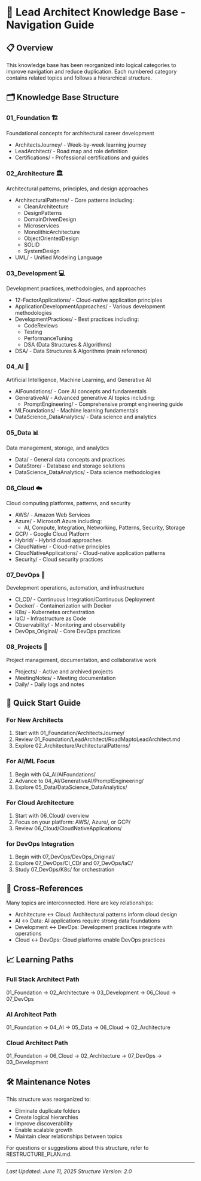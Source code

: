 # 🧭 Lead Architect Knowledge Base - Navigation Guide

## 📋 Overview

This knowledge base has been reorganized into logical categories to improve navigation and reduce duplication. Each numbered category contains related topics and follows a hierarchical structure.

## 🗂️ Knowledge Base Structure

### 01_Foundation 🏗️

Foundational concepts for architectural career development

- ArchitectsJourney/ - Week-by-week learning journey
- LeadArchitect/ - Road map and role definition
- Certifications/ - Professional certifications and guides

### 02_Architecture 🏛️

Architectural patterns, principles, and design approaches

- ArchitecturalPatterns/ - Core patterns including:
  - CleanArchitecture
  - DesignPatterns
  - DomainDrivenDesign
  - Microservices
  - MonolithicArchitecture
  - ObjectOrientedDesign
  - SOLID
  - SystemDesign
- UML/ - Unified Modeling Language

### 03_Development 💻

Development practices, methodologies, and approaches

- 12-FactorApplications/ - Cloud-native application principles
- ApplicationDevelopmentApproaches/ - Various development methodologies
- DevelopmentPractices/ - Best practices including:
  - CodeReviews
  - Testing
  - PerformanceTuning
  - DSA (Data Structures & Algorithms)
- DSA/ - Data Structures & Algorithms (main reference)

### 04_AI 🤖

Artificial Intelligence, Machine Learning, and Generative AI

- AIFoundations/ - Core AI concepts and fundamentals
- GenerativeAI/ - Advanced generative AI topics including:
  - PromptEngineering/ - Comprehensive prompt engineering guide
- MLFoundations/ - Machine learning fundamentals
- DataScience_DataAnalytics/ - Data science and analytics

### 05_Data 📊

Data management, storage, and analytics

- Data/ - General data concepts and practices
- DataStore/ - Database and storage solutions
- DataScience_DataAnalytics/ - Data science methodologies

### 06_Cloud ☁️

Cloud computing platforms, patterns, and security

- AWS/ - Amazon Web Services
- Azure/ - Microsoft Azure including:
  - AI, Compute, Integration, Networking, Patterns, Security, Storage
- GCP/ - Google Cloud Platform
- Hybrid/ - Hybrid cloud approaches
- CloudNative/ - Cloud-native principles
- CloudNativeApplications/ - Cloud-native application patterns
- Security/ - Cloud security practices

### 07_DevOps 🔄

Development operations, automation, and infrastructure

- CI_CD/ - Continuous Integration/Continuous Deployment
- Docker/ - Containerization with Docker
- K8s/ - Kubernetes orchestration
- IaC/ - Infrastructure as Code
- Observability/ - Monitoring and observability
- DevOps_Original/ - Core DevOps practices

### 08_Projects 📁

Project management, documentation, and collaborative work

- Projects/ - Active and archived projects
- MeetingNotes/ - Meeting documentation
- Daily/ - Daily logs and notes

## 🚀 Quick Start Guide

### For New Architects

1. Start with 01_Foundation/ArchitectsJourney/
2. Review 01_Foundation/LeadArchitect/RoadMaptoLeadArchitect.md
3. Explore 02_Architecture/ArchitecturalPatterns/

### For AI/ML Focus

1. Begin with 04_AI/AIFoundations/
2. Advance to 04_AI/GenerativeAI/PromptEngineering/
3. Explore 05_Data/DataScience_DataAnalytics/

### For Cloud Architecture

1. Start with 06_Cloud/ overview
2. Focus on your platform: AWS/, Azure/, or GCP/
3. Review 06_Cloud/CloudNativeApplications/

### for DevOps Integration

1. Begin with 07_DevOps/DevOps_Original/
2. Explore 07_DevOps/CI_CD/ and 07_DevOps/IaC/
3. Study 07_DevOps/K8s/ for orchestration

## 🔗 Cross-References

Many topics are interconnected. Here are key relationships:

- Architecture ↔ Cloud: Architectural patterns inform cloud design
- AI ↔ Data: AI applications require strong data foundations
- Development ↔ DevOps: Development practices integrate with operations
- Cloud ↔ DevOps: Cloud platforms enable DevOps practices

## 📈 Learning Paths

### Full Stack Architect Path

01_Foundation → 02_Architecture → 03_Development → 06_Cloud → 07_DevOps

### AI Architect Path

01_Foundation → 04_AI → 05_Data → 06_Cloud → 02_Architecture

### Cloud Architect Path

01_Foundation → 06_Cloud → 02_Architecture → 07_DevOps → 03_Development

## 🛠️ Maintenance Notes

This structure was reorganized to:

- Eliminate duplicate folders
- Create logical hierarchies
- Improve discoverability
- Enable scalable growth
- Maintain clear relationships between topics

For questions or suggestions about this structure, refer to RESTRUCTURE_PLAN.md.

---

_Last Updated: June 11, 2025_
_Structure Version: 2.0_
